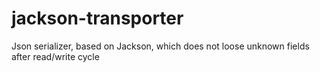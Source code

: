 # jackson-transporter
Json serializer, based on Jackson, which does not loose unknown fields after read/write cycle
